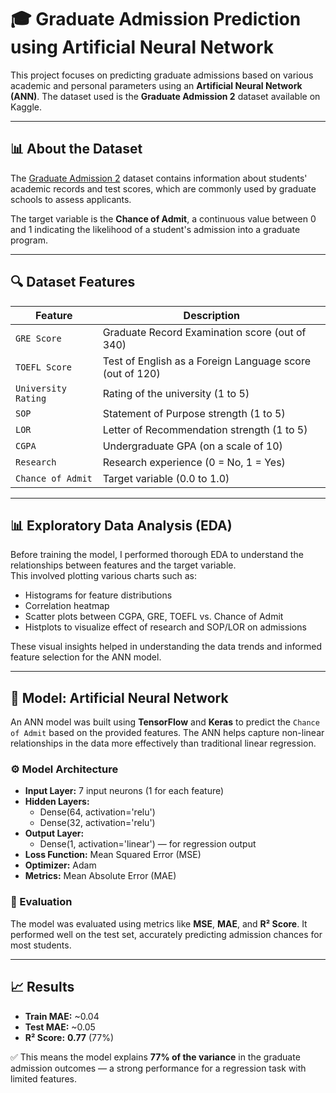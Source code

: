 # 🎓 Graduate Admission Prediction using Artificial Neural Network

This project focuses on predicting graduate admissions based on various academic and personal parameters using an **Artificial Neural Network (ANN)**. The dataset used is the **Graduate Admission 2** dataset available on Kaggle.

---

## 📊 About the Dataset

The [Graduate Admission 2](https://www.kaggle.com/datasets/mohansacharya/graduate-admissions) dataset contains information about students' academic records and test scores, which are commonly used by graduate schools to assess applicants.

The target variable is the **Chance of Admit**, a continuous value between 0 and 1 indicating the likelihood of a student's admission into a graduate program.

---

## 🔍 Dataset Features

| Feature               | Description                                         |
|----------------------|-----------------------------------------------------|
| `GRE Score`          | Graduate Record Examination score (out of 340)      |
| `TOEFL Score`        | Test of English as a Foreign Language score (out of 120) |
| `University Rating`  | Rating of the university (1 to 5)                   |
| `SOP`                | Statement of Purpose strength (1 to 5)              |
| `LOR`                | Letter of Recommendation strength (1 to 5)          |
| `CGPA`               | Undergraduate GPA (on a scale of 10)               |
| `Research`           | Research experience (0 = No, 1 = Yes)              |
| `Chance of Admit`    | Target variable (0.0 to 1.0)                        |

---

## 📊 Exploratory Data Analysis (EDA)

Before training the model, I performed thorough EDA to understand the relationships between features and the target variable.  
This involved plotting various charts such as:

- Histograms for feature distributions  
- Correlation heatmap  
- Scatter plots between CGPA, GRE, TOEFL vs. Chance of Admit  
- Histplots to visualize effect of research and SOP/LOR on admissions  

These visual insights helped in understanding the data trends and informed feature selection for the ANN model.

---

## 🧠 Model: Artificial Neural Network

An ANN model was built using **TensorFlow** and **Keras** to predict the `Chance of Admit` based on the provided features. The ANN helps capture non-linear relationships in the data more effectively than traditional linear regression.

### ⚙️ Model Architecture

- **Input Layer:** 7 input neurons (1 for each feature)
- **Hidden Layers:** 
  - Dense(64, activation='relu')
  - Dense(32, activation='relu')
- **Output Layer:** 
  - Dense(1, activation='linear') — for regression output
- **Loss Function:** Mean Squared Error (MSE)
- **Optimizer:** Adam
- **Metrics:** Mean Absolute Error (MAE)

### 🧪 Evaluation

The model was evaluated using metrics like **MSE**, **MAE**, and **R² Score**. It performed well on the test set, accurately predicting admission chances for most students.

---

## 📈 Results

- **Train MAE:** ~0.04  
- **Test MAE:** ~0.05  
- **R² Score:** **0.77** (77%)

✅ This means the model explains **77% of the variance** in the graduate admission outcomes — a strong performance for a regression task with limited features.
